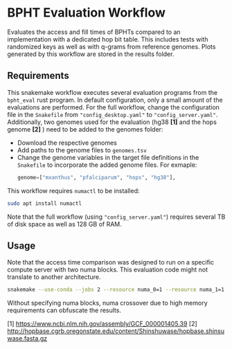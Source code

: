 # BPHT Evaluation Workflow

Evaluates the access and fill times of BPHTs compared to an implementation with a dedicated hop bit table.
This includes tests with randomized keys as well as with q-grams from reference genomes.
Plots generated by this workflow are stored in the results folder.

## Requirements

This snakemake workflow executes several evaluation programs from the `bpht_eval` rust program.
In default configuration, only a small amount of the evaluations are performed.
For the full workflow, change the configuration file in the `Snakefile` from `"config_desktop.yaml"` to `"config_server.yaml"`.
Additionally, two genomes used for the evaluation (hg38 __[1]__ and the hops genome __[2]__ ) need to be added to the genomes folder:

- Download the respective genomes
- Add paths to the genome files to `genomes.tsv`
- Change the genome variables in the target file definitions in the `Snakefile` to incorporate the added genome files.
  For exmaple:
  ```python
  genome=["mxanthus", "pfalciparum", "hops", "hg38"],
  ```

This workflow requires `numactl` to be installed:

```bash
sudo apt install numactl
```

Note that the full workflow (using `"config_server.yaml"`) requires several TB of disk space as well as 128 GB of RAM.

## Usage

Note that the access time comparison was designed to run on a specific compute server with two numa blocks.
This evaluation code might not translate to another architecture.

```bash
snakemake --use-conda --jobs 2 --resource numa_0=1 --resource numa_1=1
```

Without specifying numa blocks, numa crossover due to high memory requirements can obfuscate the results.


[1] https://www.ncbi.nlm.nih.gov/assembly/GCF_000001405.39
[2] http://hopbase.cgrb.oregonstate.edu/content/Shinshuwase/hopbase.shinsuwase.fasta.gz
